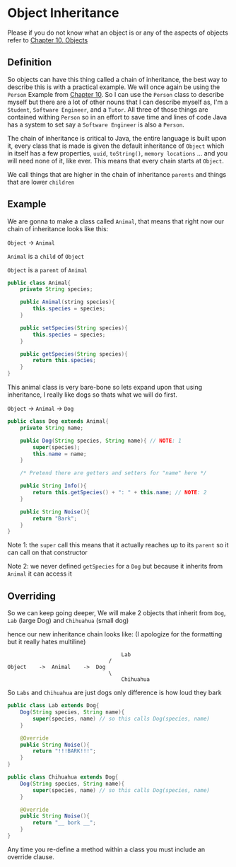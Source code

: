 # Object Inheritance

Please if you do not know what an object is or any of the aspects of objects refer to [Chapter 10. Objects](<10. Objects.md>)

## Definition

So objects can have this thing called a chain of inheritance, the best way to describe this is with a practical example. We will once again be using the `Person` Example from [Chapter 10](<10. Objects.md>). So I can use the `Person` class to describe myself but there are a lot of other nouns that I can describe myself as, I'm a `Student`, `Software Engineer`, and a `Tutor`. All three of those things are contained withing `Person` so in an effort to save time and lines of code Java has a system to set say a `Software Engineer` is also a `Person`.

The chain of inheritance is critical to Java, the entire language is built upon it, every class that is made is given the default inheritance of `Object` which in itself has a few properties, `uuid`, `toString()`, `memory locations` ... and you will need none of it, like ever. This means that every chain starts at `Object`.

We call things that are higher in the chain of inheritance `parents` and things that are lower `children` 

## Example

We are gonna to make a class called `Animal`, that means that right now our chain of inheritance looks like this:

`Object` -> `Animal`

`Animal` is a `child` of `Object`

`Object` is a `parent` of `Animal`

```Java
public class Animal{
    private String species;

    public Animal(string species){
        this.species = species;
    }

    public setSpecies(String species){
        this.species = species;        
    }

    public getSpecies(String species){
        return this.species;        
    }
}
```

This animal class is very bare-bone so lets expand upon that using inheritance, I really like dogs so thats what we will do first. 

`Object` -> `Animal` -> `Dog`

```Java
public class Dog extends Animal{
    private String name;

    public Dog(String species, String name){ // NOTE: 1
        super(species);
        this.name = name;
    }

    /* Pretend there are getters and setters for "name" here */

    public String Info(){
        return this.getSpecies() + ": " + this.name; // NOTE: 2
    }

    public String Noise(){
        return "Bark";
    }
}
```

Note 1: the `super` call this means that it actually reaches up to its `parent` so it can call on that constructor

Note 2: we never defined `getSpecies` for a `Dog` but because it inherits from `Animal` it can access it 

## Overriding

So we can keep going deeper, We will make 2 objects that inherit from `Dog`, `Lab` (large Dog) and `Chihuahua` (small dog)

hence our new inheritance chain looks like: (I apologize for the formatting but it really hates multiline)
```
                                    Lab
                                /
Object    ->  Animal    ->  Dog
                                \
                                    Chihuahua
```

So `Labs` and `Chihuahua` are just dogs only difference is how loud they bark

```Java
public class Lab extends Dog{
    Dog(String species, String name){
        super(species, name) // so this calls Dog(species, name)
    }

    @Override
    public String Noise(){
        return "!!!BARK!!!";
    }
}
```

```Java
public class Chihuahua extends Dog{
    Dog(String species, String name){
        super(species, name) // so this calls Dog(species, name)
    }

    @Override
    public String Noise(){
        return "__ bork __";
    }
}
```

Any time you re-define a method within a class you must include an override clause.
